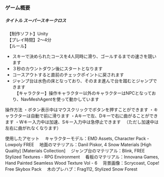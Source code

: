 ### ゲーム概要
##### タイトル スーパースキークロス  
　【制作ソフト】Unity  
　【プレイ時間】2〜4分  
　【ルール】
+ スキーで決められたコースを4人同時に滑り、ゴールするまでの速さを競います
+ ３秒のカウントダウン後にスタートとなります
+ コースアウトすると直前のチェックポイントに戻されます
+ ジャンプ台は水色の床となっており、そのまま進んで台を踏むとジャンプできます  
　【キャラクター】操作キャラクター以外のキャラクターはNPCとなっており、NavMeshAgentを使って動かしています

操作方法
・ボタン表示中はマウスクリックでボタンを押すことができます
・キャラクターは自動で前に滑ります
・Aキーで左、Dキーで右に曲がることができます
・Wキー入力中は加速、Sキー入力中は急停止できます
　（ただし加速中は左右に曲がれなくなります）

使用したアセット
　キャラクターモデル：EMD Assets, Character Pack - Lowpoly FREE
　地面のマテリアル：Danil Piskor, 4 Snow Materials [High Quality] [Materials Collection]
　ジャンプ台のマテリアル：Blink, FREE Stylized Textures - RPG Environment
　看板のマテリアル：Innovana Games, Hand Painted Seamless Wood Texture Vol - 6
　背景画像：Scrycoast, Cope! Free Skybox Pack
　木のプレハブ：Frag112, Stylized Snow Forest
